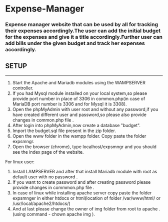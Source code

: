 # Expense-Manager
### Expense manager website that can be used by all for tracking their expenses accordingly.The user can add the initial budget for the expenses and give it a title accordingly.Further user can add bills under the given budget and track her expenses accordingly.

## SETUP
***
1. Start the Apache and Mariadb modules using the WAMPSERVER controller.
2. If you had Mysql module installed on your local system,so please provide port number in place of 3306 in common.php(in case of MariaDB port number is 3306 and for Mysql it is 3308).
3. Open the phpMyAdmin with user root and without any password,if you have created different user and password,so please also provide changes in common.php file . 
4. After login into phpMyAdmin,now create a database "budget". 
5. Import the budget.sql file present in the zip folder.
6. Open the www folder in the wampp folder. Copy paste the folder expsmngr.
7. Open the browser (chrome), type localhost/expsmngr and you should see the index page of the website.

For linux user:
1. Install LAMPSERVER and after that install Mariadb module with root as default user with no password .
2. If you want to create password and after creating password please provide changes in commmon.php file .
3. In case of linux while installing apache server copy paste the folder expsmnger in either htdocs or html(location of folder /var/www/html/ or /usr/local/apache2/htdocs/) 
4. And at last please change the owner of img folder from root to apache .(using command - chown apache img ). 
